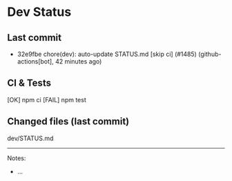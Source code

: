 # Dev Status

## Last commit
- 32e9fbe chore(dev): auto-update STATUS.md [skip ci] (#1485) (github-actions[bot], 42 minutes ago)
## CI & Tests
[OK] npm ci
[FAIL] npm test

## Changed files (last commit)
dev/STATUS.md

---
Notes:
- ...
